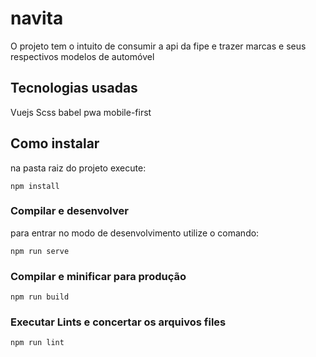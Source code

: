 # navita
O projeto tem o intuito de consumir a api da fipe e trazer marcas e seus respectivos modelos de automóvel

## Tecnologias usadas
Vuejs
Scss
babel
pwa
mobile-first

## Como instalar
na pasta raiz do projeto execute:
```
npm install
```

### Compilar e desenvolver
para entrar no modo de desenvolvimento utilize o comando:
```
npm run serve
```

### Compilar e minificar para produção
```
npm run build
```

### Executar Lints e concertar os arquivos files
```
npm run lint
```
